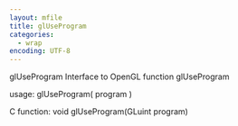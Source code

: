 ```yaml
---
layout: mfile
title: glUseProgram
categories:
  - wrap
encoding: UTF-8
---
```


glUseProgram  Interface to OpenGL function glUseProgram

usage:  glUseProgram( program )

C function:  void glUseProgram(GLuint program)